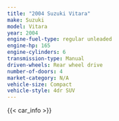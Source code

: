 ```yaml
---
title: "2004 Suzuki Vitara"
make: Suzuki
model: Vitara
year: 2004
engine-fuel-type: regular unleaded
engine-hp: 165
engine-cylinders: 6
transmission-type: Manual
driven-wheels: Rear wheel drive
number-of-doors: 4
market-category: N/A
vehicle-size: Compact
vehicle-style: 4dr SUV
---
```


{{< car_info >}}
